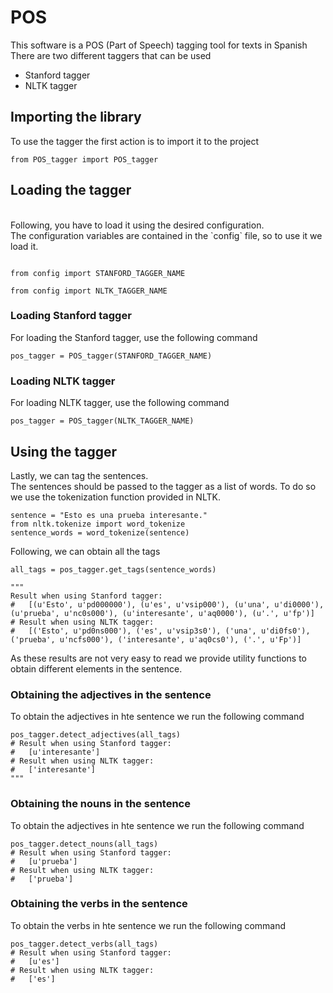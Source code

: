 # POS

This software is a POS (Part of Speech) tagging tool for texts in Spanish
<br/>
There are two different taggers that can be used
* Stanford tagger
* NLTK tagger

##  Importing the library
To use the tagger the first action is to import it to the project
<br/>

```
from POS_tagger import POS_tagger
```

##  Loading the tagger
<br/>
Following, you have to load it using the desired configuration.
<br/>
The configuration variables are contained in the `config` file, so to use it we load it.
<br/>

```

from config import STANFORD_TAGGER_NAME

from config import NLTK_TAGGER_NAME
```


###  Loading Stanford tagger
For loading the Stanford tagger, use the following command
<br/>

```
pos_tagger = POS_tagger(STANFORD_TAGGER_NAME)
```


###  Loading NLTK tagger
For loading NLTK tagger, use the following command

```
pos_tagger = POS_tagger(NLTK_TAGGER_NAME)
```


##  Using the tagger
Lastly, we can tag the sentences.
<br/>
The sentences should be passed to the tagger as a list of words. To do so we use the tokenization function provided in NLTK.

```
sentence = "Esto es una prueba interesante."
from nltk.tokenize import word_tokenize
sentence_words = word_tokenize(sentence)
```

Following, we can obtain all the tags

```
all_tags = pos_tagger.get_tags(sentence_words)

"""
Result when using Stanford tagger:
#   [(u'Esto', u'pd000000'), (u'es', u'vsip000'), (u'una', u'di0000'), (u'prueba', u'nc0s000'), (u'interesante', u'aq0000'), (u'.', u'fp')]
# Result when using NLTK tagger:
#   [('Esto', u'pd0ns000'), ('es', u'vsip3s0'), ('una', u'di0fs0'), ('prueba', u'ncfs000'), ('interesante', u'aq0cs0'), ('.', u'Fp')]

```

As these results are not very easy to read we provide utility functions to obtain different elements in the sentence.

### Obtaining the adjectives in the sentence
To obtain the adjectives in hte sentence we run the following command

```
pos_tagger.detect_adjectives(all_tags)
# Result when using Stanford tagger:
#   [u'interesante']
# Result when using NLTK tagger:
#   ['interesante']
"""
```

### Obtaining the nouns in the sentence
To obtain the adjectives in hte sentence we run the following command

```
pos_tagger.detect_nouns(all_tags)
# Result when using Stanford tagger:
#   [u'prueba']
# Result when using NLTK tagger:
#   ['prueba']
```

### Obtaining the verbs in the sentence
To obtain the verbs in hte sentence we run the following command

```
pos_tagger.detect_verbs(all_tags)
# Result when using Stanford tagger:
#   [u'es']
# Result when using NLTK tagger:
#   ['es']
```
